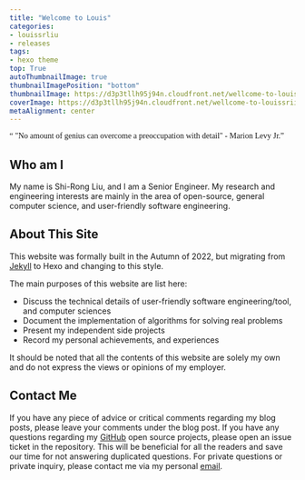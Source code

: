 ```yaml
---
title: "Welcome to Louis"
categories:
- louissrliu
- releases
tags:
- hexo theme
top: True
autoThumbnailImage: true
thumbnailImagePosition: "bottom"
thumbnailImage: https://d3p3tllh95j94n.cloudfront.net/wellcome-to-louissriiu/saltlakecity-100.jpg
coverImage: https://d3p3tllh95j94n.cloudfront.net/wellcome-to-louissriiu/saltlakecity-100.jpg
metaAlignment: center
---
```


<!-- Quote  -->
<p class="message" style="font-family:cursive"><q>
"No amount of genius can overcome a preoccupation with detail" - Marion Levy Jr.</q></p>
<!-- excerpt -->

## Who am I ##

My name is Shi-Rong Liu, and I am a Senior Engineer. My research and engineering interests are mainly in the area of open-source, general computer science, and user-friendly software engineering.

## About This Site ##

This website was formally built in the Autumn of 2022, but migrating from [Jekyll][jekyll] to Hexo and changing to this style.

The main purposes of this website are list here:
+ Discuss the technical details of user-friendly software engineering/tool, and computer sciences
+ Document the implementation of algorithms for solving real problems
+ Present my independent side projects
+ Record my personal achievements, and experiences

It should be noted that all the contents of this website are solely my own and do not express the views or opinions of my employer.

## Contact Me ##

If you have any piece of advice or critical comments regarding my blog posts, please leave your comments under the blog post. If you have any questions regarding my [GitHub][github] open source projects, please open an issue ticket in the repository. This will be beneficial for all the readers and save our time for not answering duplicated questions. For private questions or private inquiry, please contact me via my personal <a href="mailto:qazqazqaz850@gmail.com">email</a>.


[github]:https://github.com/s311354 "https://github.com/s311354"

[jekyll]:http://louiscode00.com/ "http://louiscode00.com/"

